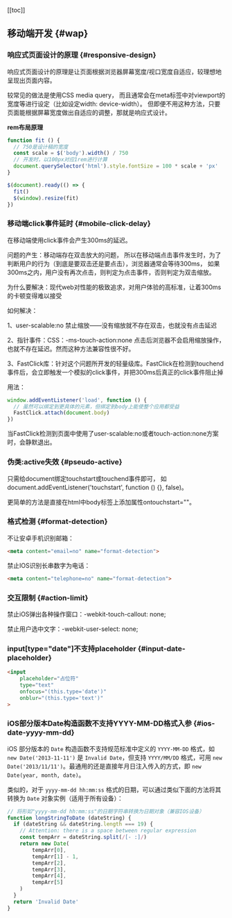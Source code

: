 [[toc]]

## 移动端开发 {#wap}

### 响应式页面设计的原理 {#responsive-design}

响应式页面设计的原理是让页面根据浏览器屏幕宽度/视口宽度自适应，较理想地呈现出页面内容。

较常见的做法是使用CSS media query，
而且通常会在meta标签中对viewport的宽度等进行设定（比如设定width: device-width）。
但即便不用这种方法，只要页面能根据屏幕宽度做出自适应的调整，那就是响应式设计。

**rem布局原理**

``` javascript
function fit () {
  // 750是设计稿的宽度
  const scale = $('body').width() / 750
  // 开发时，以100px对应1rem进行计算
  document.querySelector('html').style.fontSize = 100 * scale + 'px'
}

$(document).ready(() => {
  fit()
  $(window).resize(fit)
})
```

### 移动端click事件延时 {#mobile-click-delay}

在移动端使用click事件会产生300ms的延迟。

问题的产生：移动端存在双击放大的问题，
所以在移动端点击事件发生时，为了判断用户的行为（到底是要双击还是要点击），浏览器通常会等待300ms，
如果300ms之内，用户没有再次点击，则判定为点击事件，否则判定为双击缩放。

为什么要解决：现代web对性能的极致追求，对用户体验的高标准，让着300ms的卡顿变得难以接受

如何解决：

1、user-scalable:no  禁止缩放——没有缩放就不存在双击，也就没有点击延迟

2、指针事件：CSS：-ms-touch-action:none  点击后浏览器不会启用缩放操作，也就不存在延迟。然而这种方法兼容性很不好。

3、FastClick库：针对这个问题所开发的轻量级库。FastClick在检测到touchend事件后，会立即触发一个模拟的click事件，并把300ms后真正的click事件阻止掉

用法：

``` javascript
window.addEventListener('load', function () {
  // 虽然可以绑定到更具体的元素，但绑定到body上能使整个应用都受益
  FastClick.attach(document.body)
})
```

当FastClick检测到页面中使用了user-scalable:no或者touch-action:none方案时，会静默退出。

### 伪类:active失效 {#pseudo-active}

只需给document绑定touchstart或touchend事件即可，
如document.addEventListener('touchstart', function () {}, false)。

更简单的方法是直接在html中body标签上添加属性ontouchstart=""。

### 格式检测 {#format-detection}

不让安卓手机识别邮箱：
``` html
<meta content="email=no" name="format-detection">
```

禁止IOS识别长串数字为电话：
``` html
<meta content="telephone=no" name="format-detection">
```

### 交互限制 {#action-limit}

禁止iOS弹出各种操作窗口：-webkit-touch-callout: none;

禁止用户选中文字：-webkit-user-select: none;

### input[type="date"]不支持placeholder {#input-date-placeholder}

``` html
<input
    placeholder="占位符"
    type="text"
    onfocus="(this.type='date')"
    onblur="(this.type='text')"
>
```

### iOS部分版本Date构造函数不支持YYYY-MM-DD格式入参 {#ios-date-yyyy-mm-dd}

iOS 部分版本的 `Date` 构造函数不支持规范标准中定义的 `YYYY-MM-DD` 格式，如 `new Date('2013-11-11')` 是 `Invalid Date`，但支持 `YYYY/MM/DD` 格式，可用 `new Date('2013/11/11')`。最通用的还是直接年月日注入传入的方式，即 `new Date(year, month, date)`。

类似的，对于 `yyyy-mm-dd hh:mm:ss` 格式的日期，可以通过类似下面的方法将其转换为 `Date` 对象实例（适用于所有设备）：

```javascript
// 将形如"yyyy-mm-dd hh:mm:ss"的日期字符串转换为日期对象（兼容IOS设备）
function longStringToDate (dateString) {
  if (dateString && dateString.length === 19) {
    // Attention: there is a space between regular expression
    const tempArr = dateString.split(/[- :]/)
    return new Date(
        tempArr[0],
        tempArr[1] - 1,
        tempArr[2],
        tempArr[3],
        tempArr[4],
        tempArr[5]
    )
  }
  return 'Invalid Date'
}
```
